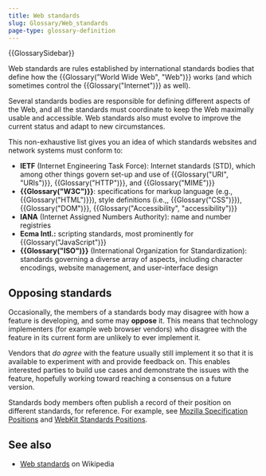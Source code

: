 ```yaml
---
title: Web standards
slug: Glossary/Web_standards
page-type: glossary-definition
---
```


{{GlossarySidebar}}

Web standards are rules established by international standards bodies that define how the {{Glossary("World Wide Web", "Web")}} works (and which sometimes control the {{Glossary("Internet")}} as well).

Several standards bodies are responsible for defining different aspects of the Web, and all the standards must coordinate to keep the Web maximally usable and accessible. Web standards also must evolve to improve the current status and adapt to new circumstances.

This non-exhaustive list gives you an idea of which standards websites and network systems must conform to:

- **IETF** (Internet Engineering Task Force): Internet standards (STD), which among other things govern set-up and use of {{Glossary("URI", "URIs")}}, {{Glossary("HTTP")}}, and {{Glossary("MIME")}}
- **{{Glossary("W3C")}}**: specifications for markup language (e.g., {{Glossary("HTML")}}), style definitions (i.e.,, {{Glossary("CSS")}}), {{Glossary("DOM")}}, {{Glossary("Accessibility", "accessibility")}}
- **IANA** (Internet Assigned Numbers Authority): name and number registries
- **Ecma Intl.:** scripting standards, most prominently for {{Glossary("JavaScript")}}
- **{{Glossary("ISO")}}** (International Organization for Standardization): standards governing a diverse array of aspects, including character encodings, website management, and user-interface design

## Opposing standards

Occasionally, the members of a standards body may disagree with how a feature is developing, and some may **oppose** it. This means that technology implementers (for example web browser vendors) who disagree with the feature in its current form are unlikely to ever implement it.

Vendors that _do agree_ with the feature usually still implement it so that it is available to experiment with and provide feedback on. This enables interested parties to build use cases and demonstrate the issues with the feature, hopefully working toward reaching a consensus on a future version.

Standards body members often publish a record of their position on different standards, for reference. For example, see [Mozilla Specification Positions](https://mozilla.github.io/standards-positions/) and [WebKit Standards Positions](https://webkit.org/standards-positions/).

## See also

- [Web standards](https://en.wikipedia.org/wiki/Web_standards) on Wikipedia
